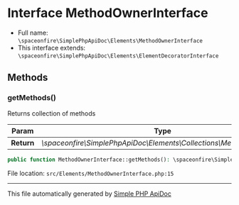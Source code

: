 # Interface MethodOwnerInterface

- Full name: `\spaceonfire\SimplePhpApiDoc\Elements\MethodOwnerInterface`
- This interface extends: `\spaceonfire\SimplePhpApiDoc\Elements\ElementDecoratorInterface`

## Methods

### getMethods()

Returns collection of methods

|Param|Type|Description|
|---|---|---|
|**Return**|*\spaceonfire\SimplePhpApiDoc\Elements\Collections\MethodsCollection*||

```php
public function MethodOwnerInterface::getMethods(): \spaceonfire\SimplePhpApiDoc\Elements\spaceonfire\SimplePhpApiDoc\Elements\Collections\MethodsCollection
```

File location: `src/Elements/MethodOwnerInterface.php:15`

---

This file automatically generated by [Simple PHP ApiDoc](https://github.com/spaceonfire/simple-php-apidoc)
